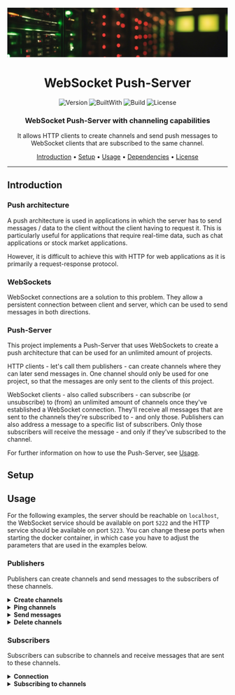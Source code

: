 <div align="center">

![Header](img/header.jpg)

# WebSocket Push-Server

![Version](https://img.shields.io/badge/version-v1.0.0-yellow?style=for-the-badge)
![BuiltWith](https://img.shields.io/badge/built%20with-Java-orange?style=for-the-badge)
![Build](https://img.shields.io/github/actions/workflow/status/JensOstertag/WS-PushServer/deploy-image.yml?style=for-the-badge)
![License](https://img.shields.io/badge/license-MIT-blue?style=for-the-badge)



### WebSocket Push-Server with channeling capabilities

It allows HTTP clients to create channels and send push messages to WebSocket clients that are subscribed to the same channel.

[Introduction](#introduction) • [Setup](#setup) • [Usage](#usage) • [Dependencies](#dependencies) • [License](#license)

</div>

<hr>

<h2 id="introduction">Introduction</h2>

### Push architecture
A push architecture is used in applications in which the server has to send messages / data to the client without the client having to request it.
This is particularly useful for applications that require real-time data, such as chat applications or stock market applications.

However, it is difficult to achieve this with HTTP for web applications as it is primarily a request-response protocol.

### WebSockets
WebSocket connections are a solution to this problem.
They allow a persistent connection between client and server, which can be used to send messages in both directions.

### Push-Server
This project implements a Push-Server that uses WebSockets to create a push architecture that can be used for an unlimited amount of projects.

HTTP clients - let's call them publishers - can create channels where they can later send messages in.
One channel should only be used for one project, so that the messages are only sent to the clients of this project.

WebSocket clients - also called subscribers - can subscribe (or unsubscribe) to (from) an unlimited amount of channels once they've established a WebSocket connection.
They'll receive all messages that are sent to the channels they're subscribed to - and only those.
Publishers can also address a message to a specific list of subscribers.
Only those subscribers will receive the message - and only if they've subscribed to the channel.

For further information on how to use the Push-Server, see [Usage](#usage).

<h2 id="setup">Setup</h2>

<h2 id="usage">Usage</h2>

For the following examples, the server should be reachable on `localhost`, the WebSocket service should be available on port `5222` and the HTTP service should be available on port `5223`.
You can change these ports when starting the docker container, in which case you have to adjust the parameters that are used in the examples below.

### Publishers
Publishers can create channels and send messages to the subscribers of these channels.

<details>
<summary><strong>Create channels</strong></summary>

You can create a channel by sending a `POST` request to the `/channel/create` route:
```http
POST /channel/create HTTP/1.1
Host: localhost:5223

{
  "messageType": "SERVER_ACTION",
  "action": "CREATE_CHANNEL",
  "data": {
    "channel": "channelName"
  }
}
```

| Field          | Description                                     |
|----------------|-------------------------------------------------|
| `data.channel` | The name of the channel that you want to create |

<details>
<summary>Response - Success</summary>

You'll receive a JSON response when the channel was created successfully:
```json
{
  "messageType": "SERVER_ACK",
  "code": 200,
  "message": "Created",
  "data": {
    "channel": "channelName",
    "channelToken": "CHANNEL_TOKEN"
  }
}
```

| Field               | Description                                                                 |
|---------------------|-----------------------------------------------------------------------------|
| `data.channel`      | The name of the channel that was created                                    |
| `data.channelToken` | The token that has to be used to send messages to the channel's subscribers |

The channel token needs to be saved in a secure place.
You'll need it every time you want to perform an action on the channel, such as sending a message to its subscribers.
</details>

<details>
<summary>Response - Error</summary>

If there was an error whilst creating the channel, you'll receive the following response:
```json
{
  "messageType": "ERROR",
  "code": 409,
  "message": "Message",
  "data": {
    "errorDetails": "Details"
  }
}
```

| Field               | Description                           |
|---------------------|---------------------------------------|
| `message`           | Short description of what happened    |
| `data.errorDetails` | Details about the error that occurred |
</details>
</details>

<details>
<summary><strong>Ping channels</strong></summary>

Channels can be pinged to check whether they exist or to get information about it.

```http
POST /channel/ping HTTP/1.1
Host: localhost:5223

{
  "messageType": "SERVER_ACTION",
  "action": "PING_CHANNEL",
  "data": {
    "channel": "channelName",
    "channelToken": "CHANNEL_TOKEN"
  }
}
```

| Field               | Description                                                                     |
|---------------------|---------------------------------------------------------------------------------|
| `data.channel`      | The name of the channel that you want to ping                                   |
| `data.channelToken` | The channel token or `null` if you only want to know whether the channel exists |

<details>
<summary>Response - Success</summary>

If the channel exists and the specified channel token is correct, you'll receive a response which looks like this:
```json
{
  "messageType": "SERVER_ACK",
  "code": 200,
  "message": "OK",
  "data": {
    "channel": "channelName",
    "channelToken": null
  }
}
```

| Field               | Description                                                      |
|---------------------|------------------------------------------------------------------|
| `data.channel`      | The name of the channel that was pinged                          |
| `data.channelToken` | Always `null` (it's only present to comply with the JSON schema) |
</details>

<details>
<summary>Response - Error</summary>

If there was an error whilst pinging the channel, the response will look like this:
```json
{
  "messageType": "ERROR",
  "code": 0,
  "message": "Message",
  "data": {
    "errorDetails": "Details"
  }
}
```

| Field               | Description                           |
|---------------------|---------------------------------------|
| `message`           | Short description of what happened    |
| `data.errorDetails` | Details about the error that occurred |
</details>
</details>

<details>
<summary><strong>Send messages</strong></summary>

Messages can be sent to all subscribers of a channel or to a list of specific subscribers.
    
```http
POST /push HTTP/1.1
Host: localhost:5223

{
  "messageType": "SERVER_ACTION",
  "action": "PUSH_MESSAGE",
  "data": {
    "channel": "channelName",
    "channelToken": "channelToken",
    "recipients": [],
    "message": "message"
  }
}
```

| Field               | Description                                                                                                                                          |
|---------------------|------------------------------------------------------------------------------------------------------------------------------------------------------|
| `data.channel`      | The name of the channel that you want to send the message in                                                                                         |
| `data.channelToken` | The channel token that you received when creating the channel                                                                                        |
| `data.recipients`   | A list of UUIDs of recipients that should receive the message <br> If this list is empty, the message will be sent to all subscribers of the channel |
| `data.message`      | The message that should be sent                                                                                                                      |

The recipients can be specified in order to create a private messaging system.
As this requires specification of the client's UUID, clients have to send an API call (or something comparable) to the backend of your application with their UUID upon subscribing to a channel.

<details>
<summary>Response - Success</summary>

In case of a successful message push, you'll receive the following response:
```json
{
  "messageType": "SERVER_ACK",
  "code": 200,
  "message": "Sent",
  "data": {
    "channel": "channelName",
    "channelToken": null
  }
}
```

| Field               | Description                                                      |
|---------------------|------------------------------------------------------------------|
| `data.channel`      | The name of the channel in which the message was sent            |
| `data.channelToken` | Always `null` (it's only present to comply with the JSON schema) |
</details>

<details>
<summary>Response - Error</summary>

If there was an error whilst sending the message, the response will look like this:
```json
{
  "messageType": "ERROR",
  "code": 0,
  "message": "Message",
  "data": {
    "errorDetails": "Details"
  }
}
```

| Field               | Description                           |
|---------------------|---------------------------------------|
| `message`           | Short description of what happened    |
| `data.errorDetails` | Details about the error that occurred |
</details>
</details>

<details>
<summary><strong>Delete channels</strong></summary>

It's a good practice to delete channels that are no longer in use.
This can be done by sending a `POST` request to the `/channel/delete` route:
```http
POST /channel/delete HTTP/1.1

{
  "messageType": "SERVER_ACTION",
  "action": "DELETE_CHANNEL",
  "data": {
    "channel": "channelName",
    "channelToken": "channelToken"
  }
}
```

| Field               | Description                                                   |
|---------------------|---------------------------------------------------------------|
| `data.channel`      | The name of the channel that you want to delete               |
| `data.channelToken` | The channel token that you received when creating the channel |

<details>
<summary>Response - Success</summary>

If the channel was deleted successfully, you'll receive the following response:
```json
{
  "messageType": "SERVER_ACK",
  "code": 200,
  "message": "Deleted",
  "data": {
    "channel": "channelName",
    "channelToken": null
  }
}
```

| Field               | Description                                                      |
|---------------------|------------------------------------------------------------------|
| `data.channel`      | The name of the channel that was deleted                         |
| `data.channelToken` | Always `null` (it's only present to comply with the JSON schema) |
</details>

<details>
<summary>Response - Error</summary>

If there was an error whilst deleting the channel, the response will look like this:
```json
{
  "messageType": "ERROR",
  "code": 0,
  "message": "Message",
  "data": {
    "errorDetails": "Details"
  }
}
```

| Field               | Description                           |
|---------------------|---------------------------------------|
| `message`           | Short description of what happened    |
| `data.errorDetails` | Details about the error that occurred |
</details>
</details>

### Subscribers
Subscribers can subscribe to channels and receive messages that are sent to these channels.

<details>
<summary><strong>Connection</strong></summary>

To connect to the Push-Server, a client has to establish a WebSocket connection to `ws://localhost:5222`.

The client will automatically receive a message from the server:
```json
{
  "messageType": "CLIENT_ACK",
  "code": 200,
  "message": "Connected",
  "data": {
    "uuid": "clientUuid",
    "subscribedChannels": []
  }
}
```

| Field                     | Description                                                                                                                 |
|---------------------------|-----------------------------------------------------------------------------------------------------------------------------|
| `data.uuid`               | The UUID of the client that was generated by the server <br> It is used by publishers to send a message to specific clients |
| `data.subscribedChannels` | A list of channels that the client is subscribed to <br> Initially empty                                                    |
</details>

<details>
<summary><strong>Subscribing to channels</strong></summary>

Before a client can receive messages, he has to subscribe to a channel.
This can be done by sending a message to the server:
```json
{
  "messageType": "CLIENT_ACTION",
  "action": "SUBSCRIBE",
  "data": {
    "channel": "channelName"
  }
}
```

| Field          | Description                                       |
|----------------|---------------------------------------------------|
| `data.channel` | The name of the channel that should be subscribed |

<details>
<summary>Response - Success</summary>

If the channel was subscribed successfully, the client will receive the following response:
```json
{
  "messageType": "CLIENT_ACK",
  "code": 200,
  "message": "Connected",
  "data": {
    "uuid": "clientUuid",
    "subscribedChannels": [
      "channelName"
    ]
  }
}
```

| Field                     | Description                                                                                                     |
|---------------------------|-----------------------------------------------------------------------------------------------------------------|
| `data.uuid`               | The UUID of the client that was generated by the server                                                         |
| `data.subscribedChannels` | A list of channels that the client is subscribed to <br> The channel that was subscribed to is now in this list |
</details>

<details>
<summary><strong>Unsubscribing from channels</strong></summary>

TODO
</details>

<details>
<summary><strong>Receiving messages</strong></summary>

TODO
</details>

<h2 id="dependencies">Dependencies</h2>
This project uses the following dependencies:

- Java
  - **Java-WebSocket** v1.5.4 - GitHub: [TooTallNate/Java-WebSocket](https://github.com/TooTallNate/Java-WebSocket), licensed under [MIT License](https://github.com/TooTallNate/Java-WebSocket/blob/master/LICENSE)
  - **Gson** v2.10.1 - GitHub: [google/gson](https://github.com/google/gson), licensed under [Apache License 2.0](https://github.com/google/gson/blob/main/LICENSE)
  - **Json-Schema-Validator** v1.0.87 - GitHub: [networknt/json-schema-validator](https://github.com/networknt/json-schema-validator), licensed under [Apache License 2.0](https://github.com/networknt/json-schema-validator/blob/master/LICENSE)
  - **TestNG** - GitHub: [cbeust/testng](https://github.com/testng-team/testng), licensed under [Apache License 2.0](https://github.com/testng-team/testng/blob/master/LICENSE.txt)
  - **Maven** - GitHub: [apache/maven](https://github.com/apache/maven), licensed under [Apache License 2.0](https://github.com/apache/maven/blob/master/LICENSE)
- Docker
  - **maven** 3.8.7-openjdk-21-slim - DockerHub: [maven](https://hub.docker.com/_/maven), licensed under [Apache License 2.0](https://www.apache.org/licenses/LICENSE-2.0) 
  - **openjdk** 21-jdk-slim - DockerHub: [openjdk](https://hub.docker.com/_/openjdk), licensed under [GPLv2](https://openjdk.org/legal/gplv2+ce.html)
- GitHub Actions
  - **actions/checkout** v3 - GitHub: [actions/checkout](https://github.com/actions/checkout), licensed under [MIT License](https://github.com/actions/checkout/blob/main/LICENSE)
  - **docker/login-action** v1 - GitHub: [docker/login-action](https://github.com/docker/login-action), licensed under [Apache License 2.0](https://github.com/docker/login-action/blob/master/LICENSE)

<h2 id="license">License</h2>

This project is licensed under the <a href="./LICENSE">MIT License</a>.
